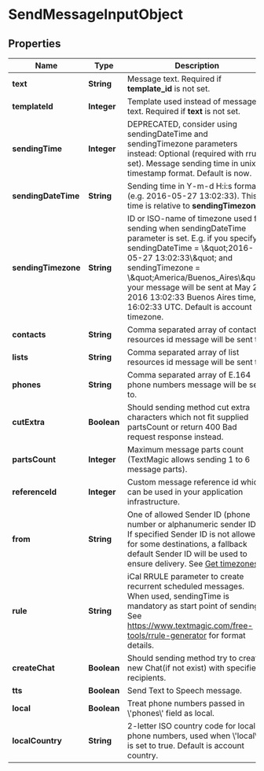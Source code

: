 
# SendMessageInputObject

## Properties
Name | Type | Description | Notes
------------ | ------------- | ------------- | -------------
**text** | **String** | Message text. Required if **template_id** is not set. | 
**templateId** | **Integer** | Template used instead of message text. Required if **text** is not set. |  [optional]
**sendingTime** | **Integer** | DEPRECATED, consider using sendingDateTime and sendingTimezone parameters instead: Optional (required with rrule set). Message sending time in unix timestamp format. Default is now. |  [optional]
**sendingDateTime** | **String** | Sending time in Y-m-d H:i:s format (e.g. 2016-05-27 13:02:33). This time is relative to **sendingTimezone**. |  [optional]
**sendingTimezone** | **String** | ID or ISO-name of timezone used for sending when sendingDateTime parameter is set. E.g. if you specify sendingDateTime &#x3D; \\\&quot;2016-05-27 13:02:33\\\&quot; and sendingTimezone &#x3D; \\\&quot;America/Buenos_Aires\\\&quot;, your message will be sent at May 27, 2016 13:02:33 Buenos Aires time, or 16:02:33 UTC. Default is account timezone. |  [optional]
**contacts** | **String** | Comma separated array of contact resources id message will be sent to. |  [optional]
**lists** | **String** | Comma separated array of list resources id message will be sent to. |  [optional]
**phones** | **String** | Comma separated array of E.164 phone numbers message will be sent to. | 
**cutExtra** | **Boolean** | Should sending method cut extra characters which not fit supplied partsCount or return 400 Bad request response instead. |  [optional]
**partsCount** | **Integer** | Maximum message parts count (TextMagic allows sending 1 to 6 message parts). |  [optional]
**referenceId** | **Integer** | Custom message reference id which can be used in your application infrastructure. |  [optional]
**from** | **String** | One of allowed Sender ID (phone number or alphanumeric sender ID). If specified Sender ID is not allowed for some destinations, a fallback default Sender ID will be used to ensure delivery. See [Get timezones](http://docs.textmagictesting.com/#tag/Sender-IDs). |  [optional]
**rule** | **String** | iCal RRULE parameter to create recurrent scheduled messages. When used, sendingTime is mandatory as start point of sending. See https://www.textmagic.com/free-tools/rrule-generator for format details. |  [optional]
**createChat** | **Boolean** | Should sending method try to create new Chat(if not exist) with specified recipients. |  [optional]
**tts** | **Boolean** | Send Text to Speech message. |  [optional]
**local** | **Boolean** | Treat phone numbers passed in \\&#39;phones\\&#39; field as local. |  [optional]
**localCountry** | **String** | 2-letter ISO country code for local phone numbers, used when \\&#39;local\\&#39; is set to true. Default is account country. |  [optional]




